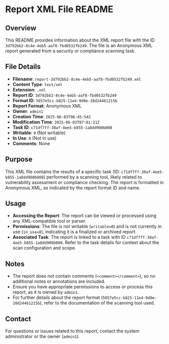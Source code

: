 # Report XML File README

## Overview
This README provides information about the XML report file with the ID `3d792bb2-8c4e-4eb5-aaf8-fbd0532fb249`. The file is an Anonymous XML report generated from a security or compliance scanning task.

## File Details
- **Filename**: `report-3d792bb2-8c4e-4eb5-aaf8-fbd0532fb249.xml`
- **Content Type**: `text/xml`
- **Extension**: `.xml`
- **Report ID**: `3d792bb2-8c4e-4eb5-aaf8-fbd0532fb249`
- **Format ID**: `5057e5cc-b825-11e4-9d0e-28d24461215b`
- **Report Format**: Anonymous XML
- **Owner**: `admin1`
- **Creation Time**: `2025-06-03T06:45:54Z`
- **Modification Time**: `2025-06-03T07:01:21Z`
- **Task ID**: `c71df7ff-30af-4ee5-b855-1a8dd900b008`
- **Writable**: `0` (Not writable)
- **In Use**: `0` (Not in use)
- **Comments**: None

## Purpose
This XML file contains the results of a specific task (ID: `c71df7ff-30af-4ee5-b855-1a8dd900b008`) performed by a scanning tool, likely related to vulnerability assessment or compliance checking. The report is formatted in Anonymous XML, as indicated by the report format ID and name.

## Usage
- **Accessing the Report**: The report can be viewed or processed using any XML-compatible tool or parser.
- **Permissions**: The file is not writable (`writable=0`) and is not currently in use (`in_use=0`), indicating it is a finalized or archived report.
- **Associated Task**: The report is linked to a task with ID `c71df7ff-30af-4ee5-b855-1a8dd900b008`. Refer to the task details for context about the scan configuration and scope.

## Notes
- The report does not contain comments (`<comment></comment>`), so no additional notes or annotations are included.
- Ensure you have appropriate permissions to access or process this report, as it is owned by `admin1`.
- For further details about the report format (`5057e5cc-b825-11e4-9d0e-28d24461215b`), refer to the documentation of the scanning tool used.

## Contact
For questions or issues related to this report, contact the system administrator or the owner (`admin1`).